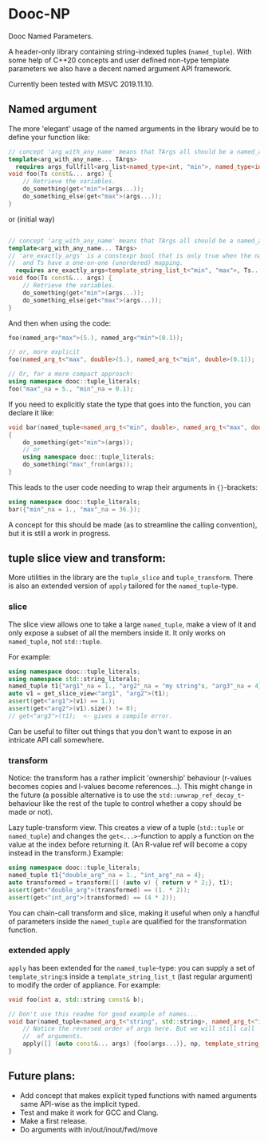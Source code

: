 # Dooc-NP

Dooc Named Parameters.

A header-only library containing string-indexed tuples (`named_tuple`).
With some help of C++20 concepts and user defined non-type template parameters we also have a decent named
argument API framework.

Currently been tested with MSVC 2019.11.10.

## Named argument

The more 'elegant' usage of the named arguments in the library would be to define your function like:

```c++
// concept 'arg_with_any_name' means that TArgs all should be a named_arg_t or similar.
template<arg_with_any_name... TArgs>
  requires args_fullfill<arg_list<named_type<int, "min">, named_type<int, "max">>, Ts...>
void foo(Ts const&... args) {
    // Retrieve the variables.
    do_something(get<"min">(args...));
    do_something_else(get<"max">(args...));
}
```

or (initial way)
```c++

// concept 'arg_with_any_name' means that TArgs all should be a named_arg_t or similar.
template<arg_with_any_name... TArgs>
// 'are_exactly_args' is a constexpr bool that is only true when the names in the template_string_list_t
//  and Ts have a one-on-one (unordered) mapping.
  requires are_exactly_args<template_string_list_t<"min", "max">, Ts...>
void foo(Ts const&... args) {
    // Retrieve the variables.
    do_something(get<"min">(args...));
    do_something_else(get<"max">(args...));
}
```

And then when using the code:
```c++
foo(named_arg<"max">(5.), named_arg<"min">(0.1));

// or, more explicit
foo(named_arg_t<"max", double>(5.), named_arg_t<"min", double>(0.1));

// Or, for a more compact approach:
using namespace dooc::tuple_literals;
foo("max"_na = 5., "min"_na = 0.1);
```

If you need to explicitly state the type that goes into the function, you can declare it like:
```c++
void bar(named_tuple<named_arg_t<"min", double>, named_arg_t<"max", double>> const& args)
{
    do_something(get<"min">(args));
    // or
    using namespace dooc::tuple_literals;
    do_something("max"_from(args));
}
```

This leads to the user code needing to wrap their arguments in `{}`-brackets:
```c++
using namespace dooc::tuple_literals;
bar({"min"_na = 1., "max"_na = 36.});
```

A concept for this should be made (as to streamline the calling convention), but it is still a work in
progress.

## tuple slice view and transform:

More utilities in the library are the `tuple_slice` and `tuple_transform`. There is also an extended
version of `apply` tailored for the `named_tuple`-type.

### slice
The slice view allows one to take a large `named_tuple`, make a view of it and only expose a subset of
all the members inside it. It only works on `named_tuple`, not `std::tuple`.

For example:

```c++
using namespace dooc::tuple_literals;
using namespace std::string_literals;
named_tuple t1{"arg1"_na = 1., "arg2"_na = "my string"s, "arg3"_na = 4};
auto v1 = get_slice_view<"arg1", "arg2">(t1);
assert(get<"arg1">(v1) == 1.);
assert(get<"arg2">(v1).size() != 0);
// get<"arg3">(t1);  <- gives a compile error.
```

Can be useful to filter out things that you don't want to expose in an intricate API call somewhere.

### transform
Notice: the transform has a rather implicit 'ownership' behaviour (r-values becomes copies and l-values
become references...). This might change in the future (a possible alternative is to use the
`std::unwrap_ref_decay_t`-behaviour like the rest of the tuple to control whether a copy should be made
or not).

Lazy tuple-transform view. This creates a view of a tuple (`std::tuple` or `named_tuple`) and changes the
`get<...>`-function to apply a function on the value at the index before returning it. (An R-value ref
will become a copy instead in the transform.)
Example:

```c++
using namespace dooc::tuple_literals;
named_tuple t1{"double_arg"_na = 1., "int_arg"_na = 4};
auto transformed = transform([] (auto v) { return v * 2;}, t1);
assert(get<"double_arg">(transformed) == (1. * 2));
assert(get<"int_arg">(transformed) == (4 * 2));
```

You can chain-call transform and slice, making it useful when only a handful of parameters inside the
`named_tuple` are qualified for the transformation function.

### extended apply
`apply` has been extended for the `named_tuple`-type: you can supply a set of `template_string`:s
inside a `template_string_list_t` (last regular argument) to modify the order
of appliance. For example:
```c++
void foo(int a, std::string const& b);

// Don't use this readme for good example of names...
void bar(named_tuple<named_arg_t<"string", std::string>, named_arg_t<"int", int>> const& np) {
    // Notice the reversed order of args here. But we will still call 'foo' with the correct order
    //  of arguments.
    apply([] (auto const&... args) {foo(args...)}, np, template_string_list_t<"int", "string">{});
}
```


## Future plans:
- Add concept that makes explicit typed functions with named arguments same API-wise as the implicit typed.
- Test and make it work for GCC and Clang.
- Make a first release.
- Do arguments with in/out/inout/fwd/move
